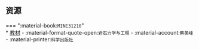 ## 资源  
=== ":material-book:`MINE31210`"  
    * [教材](https://api.ecylt.top/v1/lanzou_link?url=https://cqu-openlib.lanzout.com/i6rww290hpod&type=down) - :material-format-quote-open:`岩石力学与工程` - :material-account:`蔡美峰` - :material-printer:`科学出版社`  